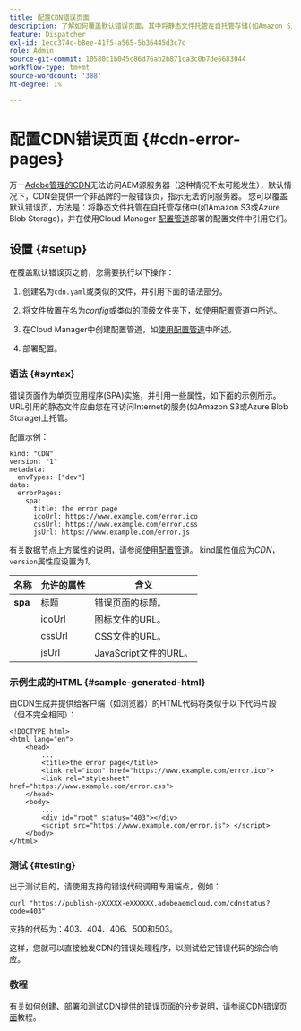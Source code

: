 ```yaml
---
title: 配置CDN错误页面
description: 了解如何覆盖默认错误页面，其中将静态文件托管在自托管存储(如Amazon S3或Azure Blob Storage)中，并在使用Cloud Manager配置管道部署的配置文件中引用它们。
feature: Dispatcher
exl-id: 1ecc374c-b8ee-41f5-a565-5b36445d3c7c
role: Admin
source-git-commit: 10580c1b045c86d76ab2b871ca3c0b7de6683044
workflow-type: tm+mt
source-wordcount: '388'
ht-degree: 1%

---
```



# 配置CDN错误页面 {#cdn-error-pages}

万一[Adobe管理的CDN](/help/implementing/dispatcher/cdn.md#aem-managed-cdn)无法访问AEM源服务器（这种情况不太可能发生），默认情况下，CDN会提供一个非品牌的一般错误页，指示无法访问服务器。 您可以覆盖默认错误页，方法是：将静态文件托管在自托管存储中(如Amazon S3或Azure Blob Storage)，并在使用Cloud Manager [配置管道](/help/operations/config-pipeline.md#managing-in-cloud-manager)部署的配置文件中引用它们。

## 设置 {#setup}

在覆盖默认错误页之前，您需要执行以下操作：

1. 创建名为`cdn.yaml`或类似的文件，并引用下面的语法部分。

1. 将文件放置在名为&#x200B;*config*&#x200B;或类似的顶级文件夹下，如[使用配置管道](/help/operations/config-pipeline.md#folder-structure)中所述。

1. 在Cloud Manager中创建配置管道，如[使用配置管道](/help/operations/config-pipeline.md#managing-in-cloud-manager)中所述。

1. 部署配置。

### 语法 {#syntax}

错误页面作为单页应用程序(SPA)实施，并引用一些属性，如下面的示例所示。  URL引用的静态文件应由您在可访问Internet的服务(如Amazon S3或Azure Blob Storage)上托管。

配置示例：

```
kind: "CDN"
version: "1"
metadata:
  envTypes: ["dev"]
data:
  errorPages:
    spa:
      title: the error page
      icoUrl: https://www.example.com/error.ico
      cssUrl: https://www.example.com/error.css
      jsUrl: https://www.example.com/error.js
```

有关数据节点上方属性的说明，请参阅[使用配置管道](/help/operations/config-pipeline.md#common-syntax)。 kind属性值应为&#x200B;*CDN*，`version`属性应设置为&#x200B;*1*。


| 名称 | 允许的属性 | 含义 |
|-----------|--------------------------|-------------|
| **spa** | 标题 | 错误页面的标题。 |
|     | icoUrl | 图标文件的URL。 |
|     | cssUrl | CSS文件的URL。 |
|     | jsUrl | JavaScript文件的URL。 |

### 示例生成的HTML {#sample-generated-html}

由CDN生成并提供给客户端（如浏览器）的HTML代码将类似于以下代码片段（但不完全相同）：

```
<!DOCTYPE html>
<html lang="en">
    <head>
        ...
        <title>the error page</title>
        <link rel="icon" href="https://www.example.com/error.ico">
        <link rel="stylesheet" href="https://www.example.com/error.css">
    </head>
    <body>
        ...
        <div id="root" status="403"></div>
        <script src="https://www.example.com/error.js"> </script>
    </body>
</html>
```

### 测试 {#testing}

出于测试目的，请使用支持的错误代码调用专用端点，例如：

```
curl "https://publish-pXXXXX-eXXXXXX.adobeaemcloud.com/cdnstatus?code=403"
```

支持的代码为：403、404、406、500和503。

这样，您就可以直接触发CDN的错误处理程序，以测试给定错误代码的综合响应。

### 教程

有关如何创建、部署和测试CDN提供的错误页面的分步说明，请参阅[CDN错误页面](https://experienceleague.adobe.com/en/docs/experience-manager-learn/cloud-service/content-delivery/custom-error-pages#cdn-error-pages)教程。


